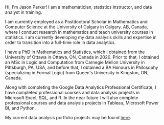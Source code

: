 Hi, I'm Jason Parker! I am a mathematician, statistics instructor, and data analyst in training.

I am currently employed as a Postdoctoral Scholar in Mathematics and Computer Science at the University of Calgary in Calgary, AB, Canada, where I conduct research in mathematics and teach university courses in statistics. I am currently developing my data analysis skills and expertise in order to transition into a full-time role in data analytics.

I have a PhD in Mathematics and Statistics, which I obtained from the University of Ottawa in Ottawa, ON, Canada in 2020. Prior to that, I obtained an MSc in Logic and Computation from Carnegie Mellon University in Pittsburgh, PA, USA, and before that, I obtained a BA Honours in Philosophy (specializing in Formal Logic) from Queen's University in Kingston, ON, Canada. 

Along with completing the Google Data Analytics Professional Certificate, I have completed professional courses and data analysis projects in Microsoft Excel, SQL, and R. In the near future I will also complete professional courses and data analysis projects in Tableau, Microsoft Power BI, and Python.

My current data analysis portfolio projects may be found [here](https://github.com/jasonparker1991/DataAnalysisPortfolioProjects/blob/main/README.md).

<!---
jasonparker1991/jasonparker1991 is a ✨ special ✨ repository because its `README.md` (this file) appears on your GitHub profile.
You can click the Preview link to take a look at your changes.
--->

